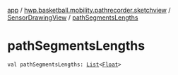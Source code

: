 [app](../../index.md) / [hwp.basketball.mobility.pathrecorder.sketchview](../index.md) / [SensorDrawingView](index.md) / [pathSegmentsLengths](.)

# pathSegmentsLengths

`val pathSegmentsLengths: `[`List`](https://kotlinlang.org/api/latest/jvm/stdlib/kotlin.collections/-list/index.html)`<`[`Float`](https://kotlinlang.org/api/latest/jvm/stdlib/kotlin/-float/index.html)`>`